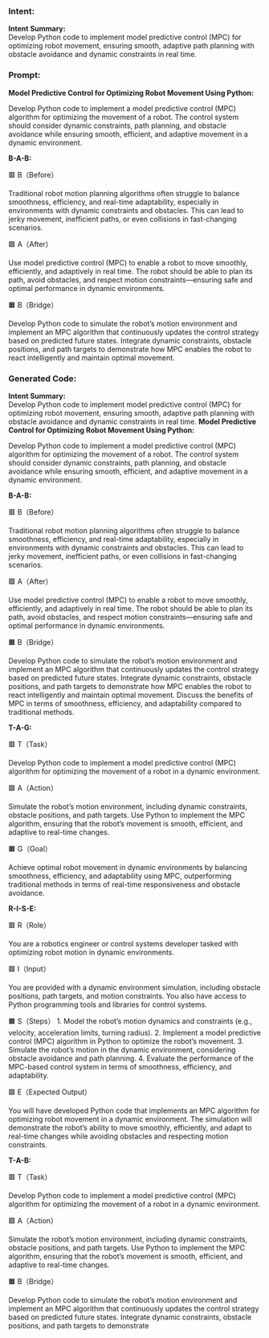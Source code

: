 ### Intent:
**Intent Summary:**  
Develop Python code to implement model predictive control (MPC) for optimizing robot movement, ensuring smooth, adaptive path planning with obstacle avoidance and dynamic constraints in real time.

### Prompt:
**Model Predictive Control for Optimizing Robot Movement Using Python:**

Develop Python code to implement a model predictive control (MPC) algorithm for optimizing the movement of a robot. The control system should consider dynamic constraints, path planning, and obstacle avoidance while ensuring smooth, efficient, and adaptive movement in a dynamic environment.

**B-A-B:**

🟥 B（Before）

Traditional robot motion planning algorithms often struggle to balance smoothness, efficiency, and real-time adaptability, especially in environments with dynamic constraints and obstacles. This can lead to jerky movement, inefficient paths, or even collisions in fast-changing scenarios.

🟩 A（After）

Use model predictive control (MPC) to enable a robot to move smoothly, efficiently, and adaptively in real time. The robot should be able to plan its path, avoid obstacles, and respect motion constraints—ensuring safe and optimal performance in dynamic environments.

🟧 B（Bridge）

Develop Python code to simulate the robot’s motion environment and implement an MPC algorithm that continuously updates the control strategy based on predicted future states. Integrate dynamic constraints, obstacle positions, and path targets to demonstrate how MPC enables the robot to react intelligently and maintain optimal movement.

### Generated Code:
**Intent Summary:**  
Develop Python code to implement model predictive control (MPC) for optimizing robot movement, ensuring smooth, adaptive path planning with obstacle avoidance and dynamic constraints in real time.
**Model Predictive Control for Optimizing Robot Movement Using Python:**

Develop Python code to implement a model predictive control (MPC) algorithm for optimizing the movement of a robot. The control system should consider dynamic constraints, path planning, and obstacle avoidance while ensuring smooth, efficient, and adaptive movement in a dynamic environment.

**B-A-B:**

🟥 B（Before）

Traditional robot motion planning algorithms often struggle to balance smoothness, efficiency, and real-time adaptability, especially in environments with dynamic constraints and obstacles. This can lead to jerky movement, inefficient paths, or even collisions in fast-changing scenarios.

🟩 A（After）

Use model predictive control (MPC) to enable a robot to move smoothly, efficiently, and adaptively in real time. The robot should be able to plan its path, avoid obstacles, and respect motion constraints—ensuring safe and optimal performance in dynamic environments.

🟧 B（Bridge）

Develop Python code to simulate the robot’s motion environment and implement an MPC algorithm that continuously updates the control strategy based on predicted future states. Integrate dynamic constraints, obstacle positions, and path targets to demonstrate how MPC enables the robot to react intelligently and maintain optimal movement. Discuss the benefits of MPC in terms of smoothness, efficiency, and adaptability compared to traditional methods.

**T-A-G:**

🟥 T（Task）

Develop Python code to implement a model predictive control (MPC) algorithm for optimizing the movement of a robot in a dynamic environment.

🟩 A（Action）

Simulate the robot’s motion environment, including dynamic constraints, obstacle positions, and path targets. Use Python to implement the MPC algorithm, ensuring that the robot’s movement is smooth, efficient, and adaptive to real-time changes.

🟧 G（Goal）

Achieve optimal robot movement in dynamic environments by balancing smoothness, efficiency, and adaptability using MPC, outperforming traditional methods in terms of real-time responsiveness and obstacle avoidance.

**R-I-S-E:**

🟥 R（Role）

You are a robotics engineer or control systems developer tasked with optimizing robot motion in dynamic environments.

🟩 I（Input）

You are provided with a dynamic environment simulation, including obstacle positions, path targets, and motion constraints. You also have access to Python programming tools and libraries for control systems.

🟧 S（Steps）
	1.	Model the robot’s motion dynamics and constraints (e.g., velocity, acceleration limits, turning radius).
	2.	Implement a model predictive control (MPC) algorithm in Python to optimize the robot’s movement.
	3.	Simulate the robot’s motion in the dynamic environment, considering obstacle avoidance and path planning.
	4.	Evaluate the performance of the MPC-based control system in terms of smoothness, efficiency, and adaptability.

🟩 E（Expected Output）

You will have developed Python code that implements an MPC algorithm for optimizing robot movement in a dynamic environment. The simulation will demonstrate the robot’s ability to move smoothly, efficiently, and adapt to real-time changes while avoiding obstacles and respecting motion constraints.

**T-A-B:**

🟥 T（Task）

Develop Python code to implement a model predictive control (MPC) algorithm for optimizing the movement of a robot in a dynamic environment.

🟩 A（Action）

Simulate the robot’s motion environment, including dynamic constraints, obstacle positions, and path targets. Use Python to implement the MPC algorithm, ensuring that the robot’s movement is smooth, efficient, and adaptive to real-time changes.

🟧 B（Bridge）

Develop Python code to simulate the robot’s motion environment and implement an MPC algorithm that continuously updates the control strategy based on predicted future states. Integrate dynamic constraints, obstacle positions, and path targets to demonstrate
